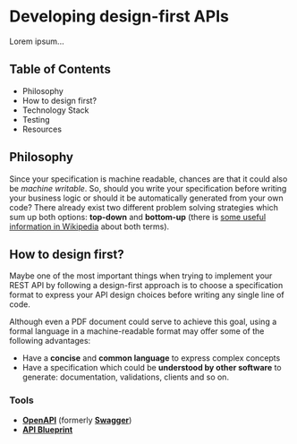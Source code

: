 # Developing design-first APIs

Lorem ipsum...

## Table of Contents

* Philosophy
* How to design first?
* Technology Stack
* Testing
* Resources

## Philosophy

Since your specification is machine readable, chances are that it could also be _machine writable_. So, should you
write your specification before writing your business logic or should it be automatically generated from your own code?
There already exist two different problem solving strategies which sum up both options: **top-down** and **bottom-up**
(there is [some useful information in Wikipedia](https://en.wikipedia.org/wiki/Top-down_and_bottom-up_design) about
both terms).

## How to design first?

Maybe one of the most important things when trying to implement your REST API by following a design-first approach is
to choose a specification format to express your API design choices before writing any single line of code.

Although even a PDF document could serve to achieve this goal, using a formal language in a machine-readable format may
offer some of the following advantages:

* Have a **concise** and **common language** to express complex concepts
* Have a specification which could be **understood by other software** to generate: documentation, validations,
  clients and so on.

### Tools

* **[OpenAPI](https://www.openapis.org/)** (formerly **[Swagger](https://swagger.io/)**)
* **[API Blueprint](https://apiblueprint.org/)**
